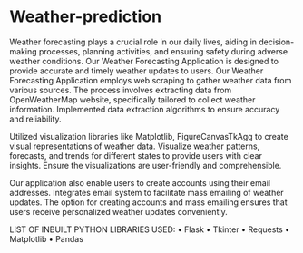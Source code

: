 # Weather-prediction
Weather forecasting plays a crucial role in our daily lives, aiding in decision-making processes, planning activities, and ensuring safety during adverse weather conditions. Our Weather Forecasting Application is designed to provide accurate and timely weather updates to users. Our Weather Forecasting Application employs web scraping to gather weather data from various sources. The process involves extracting data from OpenWeatherMap website, specifically tailored to collect weather information. Implemented data extraction algorithms to ensure accuracy and reliability.

Utilized visualization libraries like Matplotlib, FigureCanvasTkAgg to create visual representations of weather data. Visualize weather patterns, forecasts, and trends for different states to provide users with clear insights. Ensure the visualizations are user-friendly and comprehensible.

Our application also enable users to create accounts using their    email   addresses. Integrates email system to facilitate mass emailing of weather updates. The option for creating accounts and mass emailing ensures that users receive personalized weather updates conveniently.

    
LIST OF INBUILT PYTHON LIBRARIES USED:
•	Flask
•	Tkinter
•	Requests
•	Matplotlib
•	Pandas
